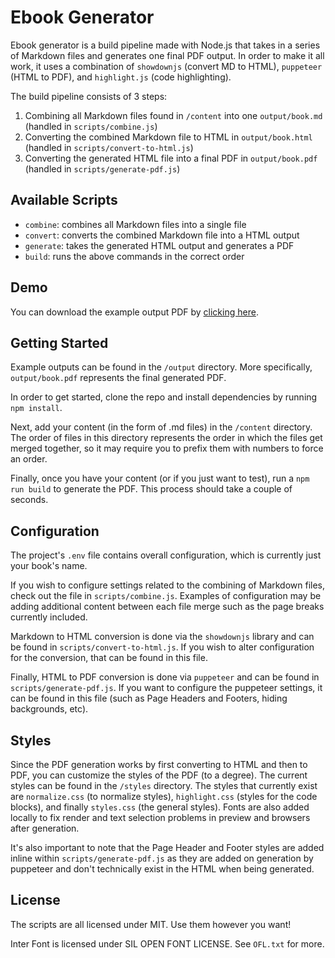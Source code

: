 # Ebook Generator

Ebook generator is a build pipeline made with Node.js that takes in a series of Markdown files and generates one final PDF output. In order to make it all work, it uses a combination of `showdownjs` (convert MD to HTML), `puppeteer` (HTML to PDF), and `highlight.js` (code highlighting).

The build pipeline consists of 3 steps:

1. Combining all Markdown files found in `/content` into one `output/book.md` (handled in `scripts/combine.js`)
2. Converting the combined Markdown file to HTML in `output/book.html` (handled in `scripts/convert-to-html.js`)
3. Converting the generated HTML file into a final PDF in `output/book.pdf` (handled in `scripts/generate-pdf.js`)

## Available Scripts

- `combine`: combines all Markdown files into a single file
- `convert`: converts the combined Markdown file into a HTML output
- `generate`: takes the generated HTML output and generates a PDF
- `build`: runs the above commands in the correct order

## Demo

You can download the example output PDF by [clicking here](https://github.com/RyanFitzgerald/ebook-generator/raw/master/output/book.pdf).

## Getting Started

Example outputs can be found in the `/output` directory. More specifically, `output/book.pdf` represents the final generated PDF.

In order to get started, clone the repo and install dependencies by running `npm install`.

Next, add your content (in the form of .md files) in the `/content` directory. The order of files in this directory represents the order in which the files get merged together, so it may require you to prefix them with numbers to force an order.

Finally, once you have your content (or if you just want to test), run a `npm run build` to generate the PDF. This process should take a couple of seconds.

## Configuration

The project's `.env` file contains overall configuration, which is currently just your book's name.

If you wish to configure settings related to the combining of Markdown files, check out the file in `scripts/combine.js`. Examples of configuration may be adding additional content between each file merge such as the page breaks currently included.

Markdown to HTML conversion is done via the `showdownjs` library and can be found in `scripts/convert-to-html.js`. If you wish to alter configuration for the conversion, that can be found in this file.

Finally, HTML to PDF conversion is done via `puppeteer` and can be found in `scripts/generate-pdf.js`. If you want to configure the puppeteer settings, it can be found in this file (such as Page Headers and Footers, hiding backgrounds, etc).

## Styles

Since the PDF generation works by first converting to HTML and then to PDF, you can customize the styles of the PDF (to a degree). The current styles can be found in the `/styles` directory. The styles that currently exist are `normalize.css` (to normalize styles), `highlight.css` (styles for the code blocks), and finally `styles.css` (the general styles). Fonts are also added locally to fix render and text selection problems in preview and browsers after generation.

It's also important to note that the Page Header and Footer styles are added inline within `scripts/generate-pdf.js` as they are added on generation by puppeteer and don't technically exist in the HTML when being generated.

## License 

The scripts are all licensed under MIT. Use them however you want!

Inter Font is licensed under SIL OPEN FONT LICENSE. See `OFL.txt` for more.
